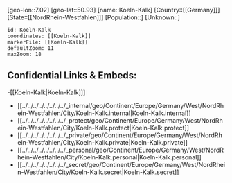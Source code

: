 ﻿---
location: [50.93,7.02]
mapzoom: [7,12] 
mapmarker: city 
type: City
tags:
- geo/City


SpocWebEntityId: 31738
isDeleted: false
confidential: public

---
[geo-lon::7.02]
[geo-lat::50.93]
[name::Koeln-Kalk]
[Country::[[Germany]]]
[State::[[NordRhein-Westfahlen]]]
[Population::]
[Unknown::]


```leaflet
id: Koeln-Kalk
coordinates: [[Koeln-Kalk]]
markerFile: [[Koeln-Kalk]]
defaultZoom: 11 
maxZoom: 18
```


## Confidential Links & Embeds: 
-[[Koeln-Kalk|Koeln-Kalk]]] 
- [[../../../../../../../../_internal/geo/Continent/Europe/Germany/West/NordRhein-Westfahlen/City/Koeln-Kalk.internal|Koeln-Kalk.internal]] 
- [[../../../../../../../../_protect/geo/Continent/Europe/Germany/West/NordRhein-Westfahlen/City/Koeln-Kalk.protect|Koeln-Kalk.protect]] 
- [[../../../../../../../../_private/geo/Continent/Europe/Germany/West/NordRhein-Westfahlen/City/Koeln-Kalk.private|Koeln-Kalk.private]] 
- [[../../../../../../../../_personal/geo/Continent/Europe/Germany/West/NordRhein-Westfahlen/City/Koeln-Kalk.personal|Koeln-Kalk.personal]] 
- [[../../../../../../../../_secret/geo/Continent/Europe/Germany/West/NordRhein-Westfahlen/City/Koeln-Kalk.secret|Koeln-Kalk.secret]] 
